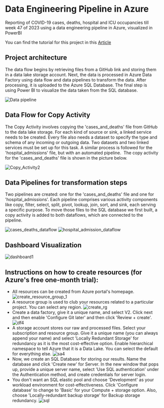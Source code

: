 # Data Engineering Pipeline in Azure
Reporting of COVID-19 cases, deaths, hospital and ICU occupancies till week 47 of 2023 using a data engineering pipeline in Azure, visualized in PowerBI

You can find the tutorial for this project in this [Article](https://www.linkedin.com/pulse/data-engineering-pipeline-azure-factory-covid-19-project-sahoo-er4he/)

## Project architecture
The data flow begins by retrieving files from a GitHub link and storing them in a data lake storage account. Next, the data is processed in Azure Data Factory using data flow and data pipelines to transform the data. After processing, it is uploaded to the Azure SQL Database. The final step is using Power BI to visualize the data taken from the SQL database.

![Data pipeline](https://github.com/SidEnigma/covid19_23/assets/19359983/3f6814c9-b9b1-44ec-b516-45510982dda6)

## Data Flow for Copy Activity
The Copy Activity involves copying the 'cases_and_deaths' file from GitHub to the data lake storage. For each kind of source or sink, a linked service needs to be created. Every file also needs a dataset to specify the type and schema of any incoming or outgoing data. Two datasets and two linked services must be set up for this task. A similar process is followed for the 'hospital_admissions' file, but with an automated pipeline.  The copy activity for the 'cases_and_deaths' file is shown in the picture below.

![Copy_Activity2](https://github.com/SidEnigma/covid19_23/assets/19359983/1b4896f9-72ae-4ff3-9e34-708757f2a73b)

## Data Pipelines for transformation steps
Two pipelines are created: one for the 'cases_and_deaths' file and one for 'hospital_admissions'. Each pipeline comprises various activity components like copy, filter, select, split, pivot, lookup, join, sort, and sink, each serving a specific purpose. To move those files to the SQL database we first built, a copy activity is added to both dataflows, which are connected to the pipeline.

![cases_deaths_dataflow](https://github.com/SidEnigma/covid19_23/assets/19359983/d71a8520-54c8-43c3-ac28-ebcc76dfb953)
![hospital_admission_dataflow](https://github.com/SidEnigma/covid19_23/assets/19359983/afb36809-c646-4b35-8768-fbb01c4f0e7c)

## Dashboard Visualization

![dashboard1](https://github.com/SidEnigma/covid19_23/assets/19359983/099e83a4-792c-4f99-870d-4c7eef23ee14)

## Instructions on how to create resources (for Azure's free one-month trial):
- All resources can be created from Azure portal's homepage.
![create_resource_group_1](https://github.com/SidEnigma/covid19_23/assets/19359983/19d9270e-28a6-4213-9012-dfa11a4ae6a2)
- A resource group is used to club your resources related to a particular project. You can select any region.
![create_rg](https://github.com/SidEnigma/covid19_23/assets/19359983/3050d12d-70a1-451e-b9d1-58768990ebad)
- Create a data factory, give it a unique name, and select V2. Click next and then enable 'Configure Git later' and then click 'Review + create'. 
![df4](https://github.com/SidEnigma/covid19_23/assets/19359983/7982de68-8f3a-4573-856c-71375fbb4c3f)
- A storage account stores our raw and processed files. Select your subscription and resource group. Give it a unique name (you can always append your name) and select 'Locally Redundant Storage' for redundancy as it is the most cost-effective option. Enable hierarchical namespace to tell Azure that it is a Data Lake. You can select the default for everything else.
![sa4](https://github.com/SidEnigma/covid19_23/assets/19359983/d7cc9bdf-a752-45f1-8fa1-a839f542bc6c)
- Now, we create an SQL Database for storing our results. Name the database and click 'Create new' for Server. In the new window that pops up, provide a unique server name, select 'Use SQL authentication' under the Authentication method, and create credentials for server login.
- You don't want an SQL elastic pool and choose 'Development' as your workload environment for cost-effectiveness. Click 'Configure database' to change to 'Basic' for your Compute + storage option. Also, choose 'Locally-redundant backup storage' for Backup storage redundancy.
![sql](https://github.com/SidEnigma/covid19_23/assets/19359983/e22af164-6869-43ea-8c50-94af3f114aa6)

